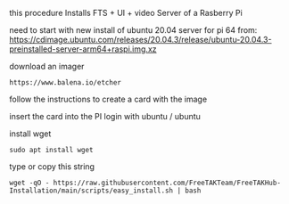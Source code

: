 
this procedure Installs FTS + UI + video Server of a Rasberry Pi

need to start with new install of ubuntu 20.04 server for pi 64 from: 
https://cdimage.ubuntu.com/releases/20.04.3/release/ubuntu-20.04.3-preinstalled-server-arm64+raspi.img.xz

download an imager
```
https://www.balena.io/etcher
```
follow the instructions to create a card with the image

insert the card into the PI
login with ubuntu / ubuntu

install wget
```
sudo apt install wget
```

type or copy this string
```
wget -qO - https://raw.githubusercontent.com/FreeTAKTeam/FreeTAKHub-Installation/main/scripts/easy_install.sh | bash
```
